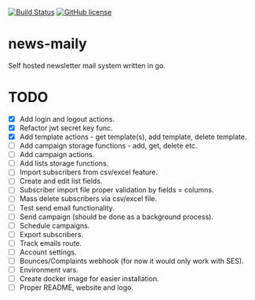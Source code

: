 [![Build Status](https://travis-ci.org/FilipNikolovski/news-maily.svg?branch=golang)](https://travis-ci.org/FilipNikolovski/news-maily)
[![GitHub license](https://img.shields.io/badge/license-Apache%202-blue.svg)](https://raw.githubusercontent.com/FilipNikolovski/news-maily/master/LICENSE.md)

# news-maily

Self hosted newsletter mail system written in go.

# TODO

- [x] Add login and logout actions.
- [x] Refactor jwt secret key func.
- [x] Add template actions - get template(s), add template, delete template.
- [ ] Add campaign storage functions - add, get, delete etc.
- [ ] Add campaign actions.
- [ ] Add lists storage functions.
- [ ] Import subscribers from csv/excel feature.
- [ ] Create and edit list fields.
- [ ] Subscriber import file proper validation by fields = columns.
- [ ] Mass delete subscribers via csv/excel file.
- [ ] Test send email functionality.
- [ ] Send campaign (should be done as a background process).
- [ ] Schedule campaigns.
- [ ] Export subscribers.
- [ ] Track emails route.
- [ ] Account settings.
- [ ] Bounces/Complaints webhook (for now it would only work with SES).
- [ ] Environment vars.
- [ ] Create docker image for easier installation.
- [ ] Proper README, website and logo.
